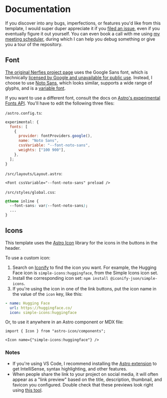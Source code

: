 # Documentation

If you discover into any bugs, imperfections, or features you'd like from this template, I would super duper appreciate it if you [filed an issue](https://github.com/RomanHauksson/academic-project-astro-template/issues/new), even if you eventually figure it out yourself. You can even book a call with me using [my meeting scheduler](https://cal.com/romanhauksson/meeting), during which I can help you debug something or give you a tour of the repository.

## Font

[The original Nerfies project page](https://nerfies.github.io/) uses the Google Sans font, which is technically [licensed by Google and unavailable for public use](https://developers.google.com/fonts/faq#can_i_use_the_product_sans_or_google_sans_fonts). Instead, I choose to use [Noto Sans](https://fonts.google.com/noto/specimen/Noto+Sans), which looks similar, supports a wide range of glyphs, and is a [variable font](https://developer.mozilla.org/en-US/docs/Web/CSS/CSS_fonts/Variable_fonts_guide).

If you want to use a different font, consult the docs on [Astro's experimental Fonts API](https://docs.astro.build/en/reference/experimental-flags/fonts/). You'll have to edit the following three files:

`/astro.config.ts`:

```mjs
experimental: {
  fonts: [
    {
      provider: fontProviders.google(),
      name: "Noto Sans",
      cssVariable: "--font-noto-sans",
      weights: ["100 900"],
    },
  ];
}
```

`/src/layouts/Layout.astro`:

```astro
<Font cssVariable="--font-noto-sans" preload />
```

`/src/styles/global.css`:

```css
@theme inline {
  --font-sans: var(--font-noto-sans);
  ...
}
```

## Icons

This template uses the [Astro Icon](https://www.astroicon.dev/) library for the icons in the buttons in the header.

To use a custom icon:

1. Search on [Iconify](https://icon-sets.iconify.design/) to find the icon you want. For example, the Hugging Face icon is `simple-icons:huggingface`, from the Simple Icons icon set.
1. Install the corresponding icon set: `npm install @iconify-json/simple-icons`.
1. If you're using the icon in one of the link buttons, put the icon name in the value of the `icon` key, like this:

```yaml
- name: Hugging Face
  url: https://huggingface.co/
  icon: simple-icons:huggingface
```

Or, to use it anywhere in an Astro component or MDX file:

```mdx
import { Icon } from "astro-icon/components";

<Icon name={"simple-icons:huggingface"} />
```

### Notes

- If you're using VS Code, I recommend installing the [Astro extension](https://marketplace.visualstudio.com/items?itemName=astro-build.astro-vscode) to get IntelliSense, syntax highlighting, and other features.
- When people share the link to your project on social media, it will often appear as a "link preview" based on the title, description, thumbnail, and favicon you configured. Double check that these previews look right using [this tool](https://linkpreview.xyz/).
